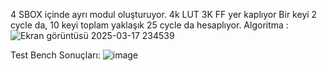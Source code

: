 4 SBOX içinde ayrı modul oluşturuyor.
4k LUT 3K FF yer kaplıyor
Bir keyi 2 cycle da, 10 keyi toplam yaklaşık 25 cycle da hesaplıyor.
Algoritma :
![Ekran görüntüsü 2025-03-17 234539](https://github.com/user-attachments/assets/3b8ad7c9-47d5-4dd3-96a5-a7a76010b2b2)

Test Bench Sonuçları:
![image](https://github.com/user-attachments/assets/f9633ede-d211-432b-b05a-14f4f2f40a8a)
